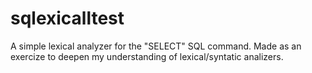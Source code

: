 # sqlexicalltest

A simple lexical analyzer for the "SELECT" SQL command. Made as an exercize to deepen my understanding of lexical/syntatic analizers.
